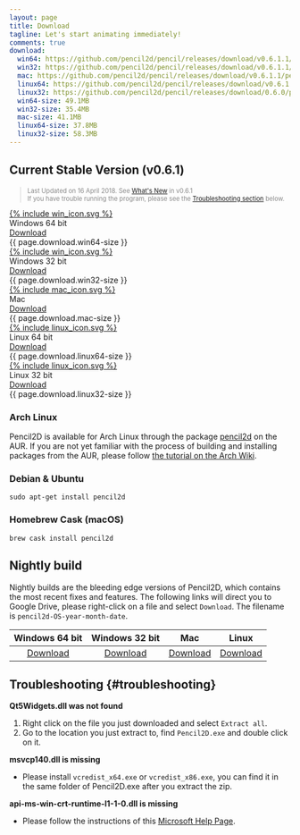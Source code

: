 ```yaml
---
layout: page
title: Download
tagline: Let's start animating immediately! 
comments: true
download:
  win64: https://github.com/pencil2d/pencil/releases/download/v0.6.1.1/pencil2d-win64-0.6.1.1.zip
  win32: https://github.com/pencil2d/pencil/releases/download/v0.6.1.1/pencil2d-win32-0.6.1.1.zip
  mac: https://github.com/pencil2d/pencil/releases/download/v0.6.1.1/pencil2d-mac-0.6.1.1.zip
  linux64: https://github.com/pencil2d/pencil/releases/download/v0.6.1.1/pencil2d-linux-amd64-0.6.1.1.AppImage
  linux32: https://github.com/pencil2d/pencil/releases/download/0.6.0/pencil2d-linux-i386-0.6.0.AppImage
  win64-size: 49.1MB
  win32-size: 35.4MB
  mac-size: 41.1MB
  linux64-size: 37.8MB
  linux32-size: 58.3MB
---
```


## Current Stable Version (v0.6.1)

<blockquote style="color:#898989;font-size:0.8em">
Last Updated on 16 April 2018. 
See <a href="/2018/04/maintenance-release-0.6.1.html">What's New</a> in v0.6.1
<br>
If you have trouble running the program, please see the
<a href="#troubleshooting">Troubleshooting section</a> below.
</blockquote>

<div class="download-tiles">
<div></div>
<div class="download-tile">
  <a href="{{ page.download.win64 }}">
    {% include win_icon.svg %} 
  </a><br>
  Windows 64 bit <br>
  <a href="{{ page.download.win64 }}">Download</a>
  <div class="download-size">{{ page.download.win64-size }}</div>
</div>

<div class="download-tile">
  <a href="{{ page.download.win32 }}">
    {% include win_icon.svg %}
  </a><br>
  Windows 32 bit <br>
  <a href="{{ page.download.win32 }}">Download</a>
  <div class="download-size">{{ page.download.win32-size }}</div>
</div>

<div class="download-tile">
  <a href="{{ page.download.mac }}">
    {% include mac_icon.svg %}
  </a><br>
  Mac <br>
  <a href="{{ page.download.mac }}">Download</a>
  <div class="download-size">{{ page.download.mac-size }}</div>
</div>

<div class="download-tile">
  <a href="{{ page.download.linux64 }}">
    {% include linux_icon.svg %}
  </a><br>
  Linux 64 bit<br>
  <a href="{{ page.download.linux64 }}">Download</a>
  <div class="download-size">{{ page.download.linux64-size }}</div>
</div>

<div class="download-tile">
  <a href="{{ page.download.linux32 }}">
    {% include linux_icon.svg %}
  </a><br>
  Linux 32 bit<br>
  <a href="{{ page.download.linux32 }}">Download</a>
  <div class="download-size">{{ page.download.linux32-size }}</div>
</div>

</div>
<div style="clear:both"></div>


### Arch Linux

Pencil2D is available for Arch Linux through the package [pencil2d](https://aur.archlinux.org/packages/pencil2d) on the AUR. If you are not yet familiar with the process of building and installing packages from the AUR, please follow [the tutorial on the Arch Wiki](https://wiki.archlinux.org/index.php/Arch_User_Repository#Installing_packages).

### Debian & Ubuntu

```
sudo apt-get install pencil2d
```

### Homebrew Cask (macOS)

```
brew cask install pencil2d
```

## Nightly build <a name="nightlybuild"></a>

Nightly builds are the bleeding edge versions of Pencil2D, which contains the most recent fixes and features. The following links will direct you to Google Drive, please right-click on a file and select `Download`. The filename is `pencil2d-OS-year-month-date`.

| Windows 64 bit   | Windows 32 bit    | Mac             | Linux             |
| :--------------: | :---------------: | :-------------: | :---------------: |
| [Download][0]    | [Download][1]     | [Download][2]   | [Download][3]     |

[0]: https://goo.gl/5pZXED
[1]: https://goo.gl/0rbHu6
[2]: https://goo.gl/PXsLCI
[3]: https://goo.gl/NQuJYr

## Troubleshooting {#troubleshooting}

**Qt5Widgets.dll was not found**

1. Right click on the file you just downloaded and select `Extract all`.
2. Go to the location you just extract to, find `Pencil2D.exe` and double click on it.

**msvcp140.dll is missing**

- Please install `vcredist_x64.exe` or `vcredist_x86.exe`, you can find it in the same folder of Pencil2D.exe after you extract the zip.

**api-ms-win-crt-runtime-l1-1-0.dll is missing**

- Please follow the instructions of this [Microsoft Help Page](https://support.microsoft.com/en-us/help/2999226/update-for-universal-c-runtime-in-windows).
